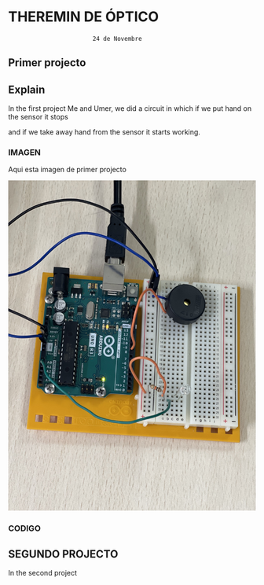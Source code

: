 # THEREMIN DE ÓPTICO
                            24 de Novembre
## Primer projecto

## Explain


In the first project Me and Umer, we did a circuit in which if we put hand on the sensor it stops 

and if we take away hand from the sensor it starts working.

### IMAGEN

Aqui esta imagen de primer projecto

![](https://github.com/Hanzla55/Arduino/blob/main/therminal%202(1).jpg?raw=true)

### CODIGO









## SEGUNDO PROJECTO


In the second project 
